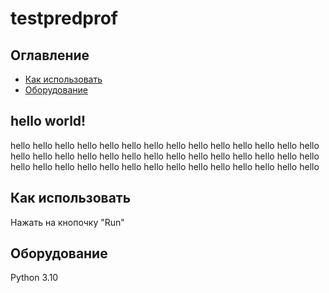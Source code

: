 # testpredprof
## Оглавление
- [Как использовать](#Как-использовать)
- [Оборудование](#Оборудование)

## hello world!
hello hello hello hello hello hello hello hello hello hello hello hello hello hello hello hello hello hello hello hello hello hello hello hello hello hello hello hello hello hello hello hello hello hello hello hello hello hello hello hello hello hello

## Как использовать
Нажать на кнопочку "Run"

## Оборудование
Python 3.10
